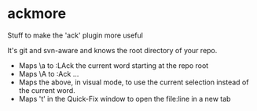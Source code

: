 # ackmore

Stuff to make the 'ack' plugin more useful

It's git and svn-aware and knows the root directory of your repo.

* Maps \a to :LAck the current word starting at the repo root
* Maps \A to :Ack ...
* Maps the above, in visual mode, to use the current selection instead
  of the current word.
* Maps 't' in the Quick-Fix window to open the file:line in a new tab

